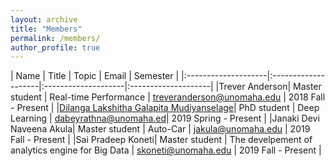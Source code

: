 ```yaml
---
layout: archive
title: "Members"
permalink: /members/
author_profile: true
---
```


|         Name        |     Title           |       Topic         |   Email             | Semester             |
|:--------------------|:--------------------|:--------------------|:--------------------| 
|Trever Anderson| Master student | Real-time Performance |  treveranderson@unomaha.edu | 2018 Fall - Present |
|[Dilanga Lakshitha Galapita Mudiyanselage](https://dabeyrathna.github.io/)| PhD student | Deep Learning | dabeyrathna@unomaha.ed| 2019 Spring - Present |
|Janaki Devi Naveena Akula| Master student | Auto-Car |  jakula@unomaha.edu | 2019 Fall - Present |
|Sai Pradeep Koneti| Master student | The develpement of analytics engine for Big Data |  skoneti@unomaha.edu | 2019 Fall - Present |
